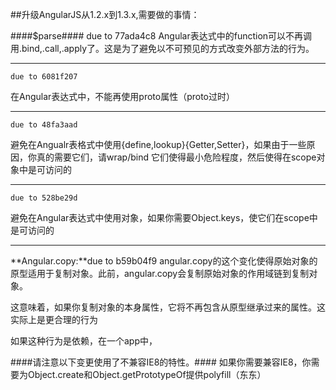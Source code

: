 ##升级AngularJS从1.2.x到1.3.x,需要做的事情：

####$parse####
	due to 77ada4c8
Angular表达式中的function可以不再调用.bind,.call,.apply了。这是为了避免以不可预见的方式改变外部方法的行为。

---
	due to 6081f207
在Angular表达式中，不能再使用proto属性（proto过时）

---
	due to 48fa3aad

避免在Angualr表格式中使用{define,lookup}{Getter,Setter}，如果由于一些原因，你真的需要它们，请wrap/bind 它们使得最小危险程度，然后使得在scope对象中是可访问的

---
	due to 528be29d

避免在Angular表达式中使用对象，如果你需要Object.keys，使它们在scope中是可访问的

---
**Angular.copy:**due to b59b04f9
angular.copy的这个变化使得原始对象的原型适用于复制对象。此前，angular.copy会复制原始对象的作用域链到复制对象。

这意味着，如果你复制对象的本身属性，它将不再包含从原型继承过来的属性。这实际上是更合理的行为

如果这种行为是依赖，在一个app中，


####请注意以下变更使用了不兼容IE8的特性。####
如果你需要兼容IE8，你需要为Object.create和Object.getPrototypeOf提供polyfill（东东）
